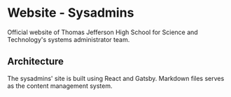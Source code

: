 # Website - Sysadmins

Official website of Thomas Jefferson High School for Science and Technology's systems administrator team.

## Architecture

The sysadmins' site is built using React and Gatsby. Markdown files serves as the content management system.

